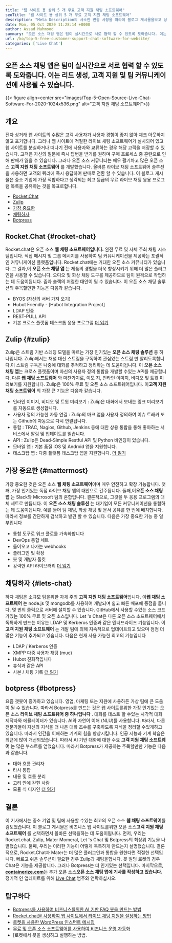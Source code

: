 ```yaml
---
title: "웹 사이트 용 상위 5 개 무료 고객 지원 채팅 소프트웨어" 
seoTitle: "웹 사이트 용 상위 5 개 무료 고객 지원 채팅 소프트웨어" 
description: "Meta Description의 사소한 변경 사항을 따라이 블로그 게시물을보고 상위 5 가지 무료 고객 지원 채팅 소프트웨어에 대해 알아 봅니다. 이러한 도구는 고객 서비스 담당자 및 판매를 유도 할 수 있도록합니다." 
date: Mon, 05 Oct 2020 11:28:14 +0000
author: Assad Mahmood
summary: "오픈 소스 채팅 앱은 팀이 실시간으로 서로 협력 할 수 있도록 도와줍니다. 이는 리드 생성, 고객 지원 및 팀 커뮤니케이션에 사용될 수 있습니다." 
url: /ko/top-5-free-customer-support-chat-software-for-website/
categories: ['Live Chat']
---
```


## 오픈 소스 채팅 앱은 팀이 실시간으로 서로 협력 할 수 있도록 도와줍니다. 이는 리드 생성, 고객 지원 및 팀 커뮤니케이션에 사용될 수 있습니다.

{{< figure align=center src="images/Top-5-Open-Source-Live-Chat-Software-For-2020-1024x536.png" alt="고객 지원 채팅 소프트웨어">}}


## 개요
전자 상거래 웹 사이트의 수많은 고객 사용자가 사용자 경험이 좋지 않아 체크 아웃하지 않고 포기합니다. 그러나 웹 사이트에 적절한 라이브 채팅 소프트웨어가 설치되어 있고 웹 사이트를 분실하거나 떠나기 전에 사용자와 교류하는 경우 해당 고객을 저장할 수 있습니다. 고객은 자신의 질문에 즉시 답변을 받기를 원하며 구매 프로세스 중 혼란으로 인해 판매가 잃을 수 있습니다. 그러나 오픈 소스 커뮤니티는 매우 활기차고 많은 오픈 소스 **고객 지원 채팅 소프트웨어** 를 개발했습니다.
올바른 라이브 채팅 소프트웨어 솔루션을 사용하면 고객의 쿼리에 즉시 응답하여 판매로 전환 할 수 있습니다. 이 블로그 게시물은 중소 기업에 가장 적합하다고 생각되는 최고 등급의 무료 라이브 채팅 응용 프로그램 목록을 공유하는 것을 목표로합니다.
  * [Rocket.Chat][1]
  * [Zulip][2]
  * [가장 중요한][3]
  * [채팅하자][4]
  * [Botpress][5]

## **Rocket.Chat** {#rocket-chat}

Rocket.chat은 오픈 소스 **웹 채팅 소프트웨어입니다.** 완전 무료 및 자체 주최 채팅 시스템입니다. 직접 메시지 및 그룹 메시지를 사용하여 팀 커뮤니케이션을 제공하는 포괄적 인 커뮤니케이션 플랫폼입니다.
Rocket.chat에는 거대한 오픈 소스 커뮤니티가 있습니다. 그 결과,이 **오픈 소스 채팅 앱** 는 제품의 경험을 더욱 향상시키기 위해 더 많은 플러그인을 사용할 수 있습니다. 오디오 및 화상 채팅 도구를 제공하므로 팀이 원격으로 작업하는 데 도움이됩니다. 줌과 슬랙의 저렴한 대안이 될 수 있습니다. 이 오픈 소스 채팅 솔루션의 주목할만한 기능은 다음과 같습니다.
  * BYOS (자신의 서버 가져 오기)
  * Hubot Friendly - [Hubot Integration Project]
  * LDAP 인증
  * REST-PULL API
  * 기본 크로스 플랫폼 데스크톱 응용 프로그램
    [더 읽기][6]

## **Zulip** {#zulip}

Zulip은 스트림 기반 스레딩 모델을 따르는 가장 인기있는 **오픈 소스 채팅 솔루션** 중 하나입니다. Zulip에서는 채널 대신 스트림을 구독하여 관심있는 스트림 만 알리도록합니다.이 스트림 구독은 나중에 대화를 추적하고 정리하는 데 도움이됩니다.
이 **오픈 소스 채팅 앱**는 크로스 플랫폼이며 자신의 사용자 정의 통합을 개발할 수있는 API를 제공합니다. 다른 **웹 채팅 소프트웨어** 와 마찬가지로, 이모 지, 인라인 이미지, 비디오 및 트윗 미리보기를 지원합니다. Zulip은 100% 무료 및 오픈 소스 소프트웨어입니다. 이**고객 지원 채팅 소프트웨어** 의 가장 큰 기능은 다음과 같습니다.
  * 인라인 이미지, 비디오 및 트윗 미리보기 : Zulip은 대화에서 보내는 링크 미리보기를 자동으로 생성합니다.
  * 사용자 정의 가능한 자동 연결 : Zulip의 마크 업을 사용자 정의하여 이슈 트래커 또는 Github에 자동으로 다시 연결됩니다.
  * 통합 : TRAC, Nagios, Github, Jenkins 등에 대한 상용 통합을 통해 좋아하는 서비스에서 알림 및 업데이트를 얻습니다.
  * API : Zulip은 Dead-Simple Restful API 및 Python 바인딩이 있습니다.
  * 모바일 앱 : 기본 품질 iOS 및 Android 앱을 지원합니다.
  * 데스크탑 앱 : 다중 플랫폼 데스크탑 앱을 지원합니다.
    [더 읽기][7]

## **가장 중요한** {#mattermost}

가장 중요한 것은 오픈 소스 **웹 채팅 소프트웨어**이며 매우 안전하고 확장 가능합니다. 첫째, 가장 인기있는 독점 라이브 채팅 앱의 대안으로 간주됩니다. 둘째,이**오픈 소스 채팅 앱** 는 Slack와 Microsoft 팀의 혼합입니다. 결론적으로, 그것을 두 응용 프로그램의 대체 세트로 만듭니다.
이 **오픈 소스 채팅 솔루션** 는 대기업이 모든 커뮤니케이션을 통합하는 데 도움이됩니다. 예를 들어 팀 채팅, 화상 채팅 및 문서 공유를 한 번에 배치합니다. 따라서 정보를 간단하게 검색하고 발견 할 수 있습니다.
다음은 가장 중요한 기능 중 일부입니다
  * 통합 도구로 워크 플로를 가속화합니다
  * DevOps 통합 세트
  * 들어오고 나가는 webhooks
  * 플러그인 및 확장
  * 봇 및 개발자 툴킷
  * 강력한 API 라이브러리
    [더 읽기][8]

## **채팅하자** {#lets-chat}

하자 채팅은 소규모 팀을위한 자체 주최 **고객 지원 채팅 소프트웨어**입니다. 이**웹 채팅 소프트웨어** 는 node.js 및 mongodb를 사용하여 개발되며 쉽고 빠른 배포에 중점을 둡니다. 몇 번의 클릭으로 서버에 설치할 수 있습니다. GitHub에서 사용할 수있는 소스 코드가있는 100% 무료 및 오픈 소스입니다.
Let 's Chat은 다른 오픈 소스 소프트웨어에서 독특하게 만드는 이유는 LDAP 및 Kerberos 인증과 같은 엔터프라이즈 기능입니다. 이 **고객 지원 채팅 소프트웨어** 는 개발 팀에 의해 지속적으로 업데이트되고 있으며 점점 더 많은 기능이 추가되고 있습니다. 다음은 현재 사용 가능한 최고의 기능입니다
  * LDAP / Kerberos 인증
  * XMPP 다중 사용자 채팅 (muc)
  * Hubot 친화적입니다
  * 휴식과 같은 API
  * 사본 / 채팅 기록
    [더 읽기][9]

## **botpress** {#botpress}

요즘 챗봇이 증가하고 있습니다. 영업, 마케팅 또는 지원에 사용하든 가상 팀에 큰 도움이 될 수 있습니다.
따라서 Botpress를 만드는 것은 웹 사이트를위한 가장 인기있는 오픈 소스 **라이브 채팅 소프트웨어 중 하나입니다** . 대화를 테스트 할 수있는 시각적 대화 제작자와 에뮬레이터가 있습니다. AI와 자연어 이해 (NLU)를 사용합니다. 따라서, 다른 전문가들이 자신의 지식을 더 나은 대화 조수를 구축하도록 지식을 정리할 수있게하고 있습니다. 따라서 인간을 이해하는 기계의 힘을 향상시킵니다.
인공 지능과 기계 학습은 최근에 많이 개선되었습니다. 따라서 AI 기반 대화에 대한 수요 **고객 지원 채팅 소프트웨어** 는 많은 부스트를 얻었습니다. 따라서 Botpress가 제공하는 주목할만한 기능은 다음과 같습니다.
  * 대화 흐름 관리자
  * 타사 통합
  * 내용 및 흐름 분리
  * 고리 안에 갇힌 사람
  * 모듈 식 디자인
    [더 읽기][10]

## 결론
이 기사에서는 중소 기업 및 팀에 사용할 수있는 최고의 오픈 소스 **웹 채팅 소프트웨어**를 검토했습니다. 이 블로그 게시물은 비즈니스 웹 사이트를위한 오픈 소스**고객 지원 채팅 소프트웨어** 를 선택하면서 올바른 선택을하는 데 도움이됩니다. 먼저, 우리는 Rocket.chat, Zulip, Mater Momeral, Let 's Chat 및 Botpress의 최상위 기능을 나열했습니다. 둘째, 우리는 이러한 기능이 어떻게 독특하게 만드는지 설명했습니다. 결론적으로, Rocket.Chat과 Mater는 더 많은 플러그인과 통합을 원한다면 적절한 선택입니다. 빠르고 쉬운 솔루션이 필요한 경우 Zulip과 채팅을합시다. 봇 빌딩 로켓의 경우 Chat은 기능을 제공합니다. 그러나 Botpress는 더 인기있는 선택입니다.
마지막으로, [ **containerize.com**][11]는 추가 오픈 소스**오픈 소스 채팅 앱에 기사를 작성하고 있습니다.** 정기적 인 업데이트를 위해 [Live Chat][12] 범주와 연락하십시오.

## 탐구하다
  * [Botpress를 사용하여 비즈니스를위한 AI 기반 FAQ 봇을 만드는 방법][13]
  * [Rocket.chat을 사용하여 웹 사이트에서 라이브 채팅 지원을 설정하는 방법][14]
  * [로켓을 사용한 WordPress 인스턴트 메시징][15]
  * [무료 및 오픈 소스 소프트웨어를 사용하여 비즈니스 운영 자동화][16]
  * [로켓에서 봇을 생성하고 실행하는 방법.



[1]: #rocket-chat
[2]: #zulip
[3]: #mattermost
[4]: #lets-chat
[5]: #botpress
[6]: https://products.containerize.com/live-chat/rocketchat
[7]: https://products.containerize.com/live-chat/zulip
[8]: https://products.containerize.com/live-chat/mattermost
[9]: https://products.containerize.com/live-chat/lets-chat
[10]: https://products.containerize.com/live-chat/botpress
[11]: https://www.containerize.com/
[12]: https://products.containerize.com/live-chat/
[13]: https://blog.containerize.com/live-chat/how-to-create-an-ai-based-faq-bot-for-your-business-using-botpress/
[14]: https://blog.containerize.com/live-chat/how-to-setup-live-chat-software-on-website-rocket-chat/
[15]: https://blog.containerize.com/blogging/instantly-communicate-with-customers-using-wordpress-and-rocket-chat/
[16]: https://blog.containerize.com/blogging/automate-business-operations-using-open-source-software/
[17]: https://blog.containerize.com/live-chat/how-to-create-and-run-a-bot-in-rocket-chat-using-botpress/
